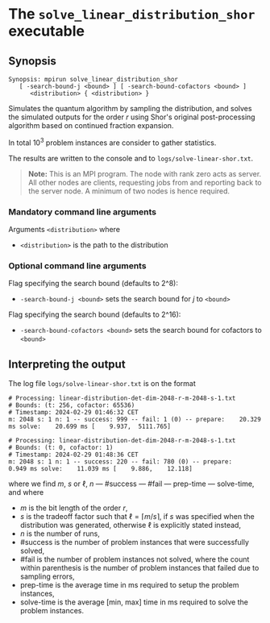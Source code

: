 # The <code>solve_linear_distribution_shor</code> executable

## Synopsis
```console
Synopsis: mpirun solve_linear_distribution_shor
   [ -search-bound-j <bound> ] [ -search-bound-cofactors <bound> ]
      <distribution> { <distribution> }
```

Simulates the quantum algorithm by sampling the distribution, and solves the simulated outputs for the order $r$ using Shor's original post-processing algorithm based on continued fraction expansion.

In total $10^3$ problem instances are consider to gather statistics.

The results are written to the console and to <code>logs/solve-linear-shor.txt</code>.

> <b>Note:</b> This is an MPI program. The node with rank zero acts as server. All other nodes are clients, requesting jobs from and reporting back to the server node. A minimum of two nodes is hence required.

### Mandatory command line arguments
Arguments <code>\<distribution\></code> where
- <code>\<distribution\></code> is the path to the distribution

### Optional command line arguments
Flag specifying the search bound (defaults to 2^8):
- <code>-search-bound-j \<bound\></code> sets the search bound for $j$ to <code>\<bound\></code>

Flag specifying the search bound (defaults to 2^16):
- <code>-search-bound-cofactors \<bound\></code> sets the search bound for cofactors to <code>\<bound\></code>

## Interpreting the output
The log file <code>logs/solve-linear-shor.txt</code> is on the format
```
# Processing: linear-distribution-det-dim-2048-r-m-2048-s-1.txt
# Bounds: (t: 256, cofactor: 65536)
# Timestamp: 2024-02-29 01:46:32 CET
m: 2048 s: 1 n: 1 -- success: 999 -- fail: 1 (0) -- prepare:    20.329 ms solve:    20.699 ms [    9.937,  5111.765] 

# Processing: linear-distribution-det-dim-2048-r-m-2048-s-1.txt
# Bounds: (t: 0, cofactor: 1)
# Timestamp: 2024-02-29 01:48:36 CET
m: 2048 s: 1 n: 1 -- success: 220 -- fail: 780 (0) -- prepare:     0.949 ms solve:    11.039 ms [    9.886,    12.118] 
```
where we find $m$, $s$ or $\ell$, $n$ — #success — #fail — prep-time — solve-time, and where
- $m$ is the bit length of the order $r$,
- $s$ is the tradeoff factor such that $\ell = \lceil m / s \rceil$, if $s$ was specified when the distribution was generated, otherwise $\ell$ is explicitly stated instead,
- $n$ is the number of runs,
- #success is the number of problem instances that were successfully solved,
- #fail is the number of problem instances not solved, where the count within parenthesis is the number of problem instances that failed due to sampling errors,
- prep-time is the average time in ms required to setup the problem instances,
- solve-time is the average [min, max] time in ms required to solve the problem instances.
